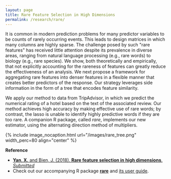```yaml
---
layout: page
title: Rare Feature Selection in High Dimensions
permalink: /research/rare/
---
```


It is common in modern prediction problems for many predictor variables to be counts of rarely occurring events. This leads to design matrices in which many columns are highly sparse. The challenge posed by such "rare features" has received little attention despite its prevalence in diverse areas, ranging from natural language processing (e.g., rare words) to biology (e.g., rare species). We show, both theoretically and empirically, that not explicitly accounting for the rareness of features can greatly reduce the effectiveness of an analysis. We next propose a framework for aggregating rare features into denser features in a flexible manner that creates better predictors of the response. Our strategy leverages side information in the form of a tree that encodes feature similarity.

We apply our method to data from TripAdvisor, in which we predict the numerical rating of a hotel based on the text of the associated review.  Our method achieves high accuracy by making effective use of rare words; by contrast, the lasso is unable to identify highly predictive words if they are too rare.  A companion R package, called *rare*, implements our new estimator, using the alternating direction method of multipliers.

{% include image_nocaption.html url="/images/rare_tree.png" width_perc=80 align="center" %}

**Reference**<br/>
- [**Yan, X.** and Bien, J. (2018). **Rare feature selection in high dimensions**. *Submitted*](https://arxiv.org/abs/1803.06675)
- Check out our accompanying R package [**rare**](https://cran.r-project.org/web/packages/rare/index.html) and [its user guide](https://cran.r-project.org/web/packages/rare/vignettes/rare-vignette.html).